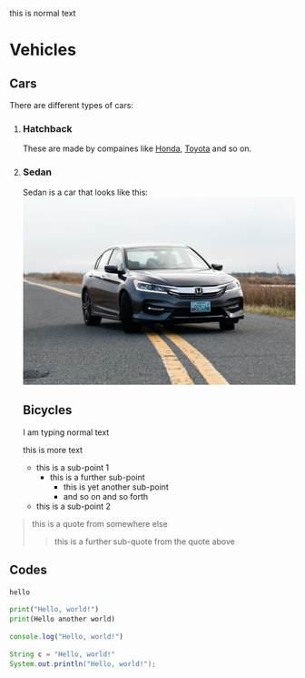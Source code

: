 this is normal text

# Vehicles

## Cars

There are different types of cars:<br>
1. ### Hatchback

    These are made by compaines like [Honda](https://://www.honda.com.au), [Toyota](https://www.toyota.com.au) and so on.

2. ### Sedan
    Sedan is a car that looks like this: 
    ![Sedan Image](./images/sedan)


    ## Bicycles

    I am typing normal text

    this is more text

    - this is a sub-point 1
        - this is a further sub-point
            - this is yet another sub-point
            - and so on and so forth
    - this is a sub-point 2


> this is a quote from somewhere else
>> this is a further sub-quote from the quote above


## Codes

`hello`

```py
print("Hello, world!")
print(Hello another world)
```

```js
console.log("Hello, world!")
```

```java
String c = "Hello, world!"
System.out.println("Hello, world!");
```

